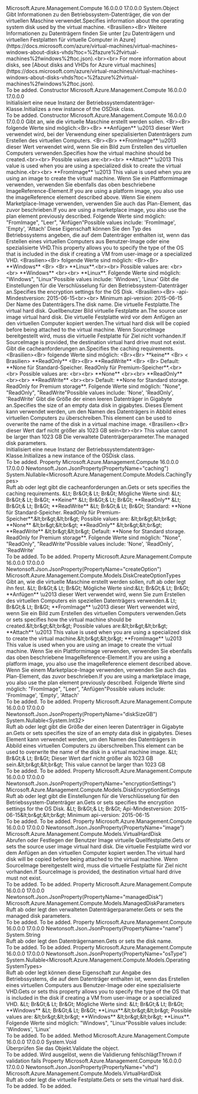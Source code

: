 <Type Name="OSDisk" FullName="Microsoft.Azure.Management.Compute.Models.OSDisk">
  <TypeSignature Language="C#" Value="public class OSDisk" />
  <TypeSignature Language="ILAsm" Value=".class public auto ansi beforefieldinit OSDisk extends System.Object" />
  <TypeSignature Language="DocId" Value="T:Microsoft.Azure.Management.Compute.Models.OSDisk" />
  <TypeSignature Language="VB.NET" Value="Public Class OSDisk" />
  <TypeSignature Language="F#" Value="type OSDisk = class" />
  <AssemblyInfo>
    <AssemblyName>Microsoft.Azure.Management.Compute</AssemblyName>
    <AssemblyVersion>16.0.0.0</AssemblyVersion>
    <AssemblyVersion>17.0.0.0</AssemblyVersion>
  </AssemblyInfo>
  <Base>
    <BaseTypeName>System.Object</BaseTypeName>
  </Base>
  <Interfaces />
  <Docs>
    <summary>
            <span data-ttu-id="62e27-101">Gibt Informationen zu den Betriebssystem-Datenträger, die von der virtuellen Maschine verwendet.</span><span class="sxs-lookup"><span data-stu-id="62e27-101">Specifies information about the operating system disk used by the virtual machine.</span></span> <span data-ttu-id="62e27-102">&lt;Brasilien&gt;&lt;Br&gt; Weitere Informationen zu Datenträgern finden Sie unter [zu Datenträgern und virtuellen Festplatten für virtuelle Computer in Azure](https://docs.microsoft.com/azure/virtual-machines/virtual-machines-windows-about-disks-vhds?toc=%2fazure%2fvirtual-machines%2fwindows%2ftoc.json).</span><span class="sxs-lookup"><span data-stu-id="62e27-102">&lt;br&gt;&lt;br&gt; For more information about disks, see [About disks and VHDs for Azure virtual machines](https://docs.microsoft.com/azure/virtual-machines/virtual-machines-windows-about-disks-vhds?toc=%2fazure%2fvirtual-machines%2fwindows%2ftoc.json).</span></span>
            </summary>
    <remarks>To be added.</remarks>
  </Docs>
  <Members>
    <Member MemberName=".ctor">
      <MemberSignature Language="C#" Value="public OSDisk ();" />
      <MemberSignature Language="ILAsm" Value=".method public hidebysig specialname rtspecialname instance void .ctor() cil managed" />
      <MemberSignature Language="DocId" Value="M:Microsoft.Azure.Management.Compute.Models.OSDisk.#ctor" />
      <MemberSignature Language="VB.NET" Value="Public Sub New ()" />
      <MemberType>Constructor</MemberType>
      <AssemblyInfo>
        <AssemblyName>Microsoft.Azure.Management.Compute</AssemblyName>
        <AssemblyVersion>16.0.0.0</AssemblyVersion>
        <AssemblyVersion>17.0.0.0</AssemblyVersion>
      </AssemblyInfo>
      <Parameters />
      <Docs>
        <summary>
            <span data-ttu-id="62e27-103">Initialisiert eine neue Instanz der Betriebssystemdatenträger-Klasse.</span><span class="sxs-lookup"><span data-stu-id="62e27-103">Initializes a new instance of the OSDisk class.</span></span>
            </summary>
        <remarks>To be added.</remarks>
      </Docs>
    </Member>
    <Member MemberName=".ctor">
      <MemberSignature Language="C#" Value="public OSDisk (Microsoft.Azure.Management.Compute.Models.DiskCreateOptionTypes createOption, Nullable&lt;Microsoft.Azure.Management.Compute.Models.OperatingSystemTypes&gt; osType = null, Microsoft.Azure.Management.Compute.Models.DiskEncryptionSettings encryptionSettings = null, string name = null, Microsoft.Azure.Management.Compute.Models.VirtualHardDisk vhd = null, Microsoft.Azure.Management.Compute.Models.VirtualHardDisk image = null, Nullable&lt;Microsoft.Azure.Management.Compute.Models.CachingTypes&gt; caching = null, Nullable&lt;int&gt; diskSizeGB = null, Microsoft.Azure.Management.Compute.Models.ManagedDiskParameters managedDisk = null);" />
      <MemberSignature Language="ILAsm" Value=".method public hidebysig specialname rtspecialname instance void .ctor(valuetype Microsoft.Azure.Management.Compute.Models.DiskCreateOptionTypes createOption, valuetype System.Nullable`1&lt;valuetype Microsoft.Azure.Management.Compute.Models.OperatingSystemTypes&gt; osType, class Microsoft.Azure.Management.Compute.Models.DiskEncryptionSettings encryptionSettings, string name, class Microsoft.Azure.Management.Compute.Models.VirtualHardDisk vhd, class Microsoft.Azure.Management.Compute.Models.VirtualHardDisk image, valuetype System.Nullable`1&lt;valuetype Microsoft.Azure.Management.Compute.Models.CachingTypes&gt; caching, valuetype System.Nullable`1&lt;int32&gt; diskSizeGB, class Microsoft.Azure.Management.Compute.Models.ManagedDiskParameters managedDisk) cil managed" />
      <MemberSignature Language="DocId" Value="M:Microsoft.Azure.Management.Compute.Models.OSDisk.#ctor(Microsoft.Azure.Management.Compute.Models.DiskCreateOptionTypes,System.Nullable{Microsoft.Azure.Management.Compute.Models.OperatingSystemTypes},Microsoft.Azure.Management.Compute.Models.DiskEncryptionSettings,System.String,Microsoft.Azure.Management.Compute.Models.VirtualHardDisk,Microsoft.Azure.Management.Compute.Models.VirtualHardDisk,System.Nullable{Microsoft.Azure.Management.Compute.Models.CachingTypes},System.Nullable{System.Int32},Microsoft.Azure.Management.Compute.Models.ManagedDiskParameters)" />
      <MemberSignature Language="VB.NET" Value="Public Sub New (createOption As DiskCreateOptionTypes, Optional osType As Nullable(Of OperatingSystemTypes) = null, Optional encryptionSettings As DiskEncryptionSettings = null, Optional name As String = null, Optional vhd As VirtualHardDisk = null, Optional image As VirtualHardDisk = null, Optional caching As Nullable(Of CachingTypes) = null, Optional diskSizeGB As Nullable(Of Integer) = null, Optional managedDisk As ManagedDiskParameters = null)" />
      <MemberSignature Language="F#" Value="new Microsoft.Azure.Management.Compute.Models.OSDisk : Microsoft.Azure.Management.Compute.Models.DiskCreateOptionTypes * Nullable&lt;Microsoft.Azure.Management.Compute.Models.OperatingSystemTypes&gt; * Microsoft.Azure.Management.Compute.Models.DiskEncryptionSettings * string * Microsoft.Azure.Management.Compute.Models.VirtualHardDisk * Microsoft.Azure.Management.Compute.Models.VirtualHardDisk * Nullable&lt;Microsoft.Azure.Management.Compute.Models.CachingTypes&gt; * Nullable&lt;int&gt; * Microsoft.Azure.Management.Compute.Models.ManagedDiskParameters -&gt; Microsoft.Azure.Management.Compute.Models.OSDisk" Usage="new Microsoft.Azure.Management.Compute.Models.OSDisk (createOption, osType, encryptionSettings, name, vhd, image, caching, diskSizeGB, managedDisk)" />
      <MemberType>Constructor</MemberType>
      <AssemblyInfo>
        <AssemblyName>Microsoft.Azure.Management.Compute</AssemblyName>
        <AssemblyVersion>16.0.0.0</AssemblyVersion>
        <AssemblyVersion>17.0.0.0</AssemblyVersion>
      </AssemblyInfo>
      <Parameters>
        <Parameter Name="createOption" Type="Microsoft.Azure.Management.Compute.Models.DiskCreateOptionTypes" />
        <Parameter Name="osType" Type="System.Nullable&lt;Microsoft.Azure.Management.Compute.Models.OperatingSystemTypes&gt;" />
        <Parameter Name="encryptionSettings" Type="Microsoft.Azure.Management.Compute.Models.DiskEncryptionSettings" />
        <Parameter Name="name" Type="System.String" />
        <Parameter Name="vhd" Type="Microsoft.Azure.Management.Compute.Models.VirtualHardDisk" />
        <Parameter Name="image" Type="Microsoft.Azure.Management.Compute.Models.VirtualHardDisk" />
        <Parameter Name="caching" Type="System.Nullable&lt;Microsoft.Azure.Management.Compute.Models.CachingTypes&gt;" />
        <Parameter Name="diskSizeGB" Type="System.Nullable&lt;System.Int32&gt;" />
        <Parameter Name="managedDisk" Type="Microsoft.Azure.Management.Compute.Models.ManagedDiskParameters" />
      </Parameters>
      <Docs>
        <param name="createOption"><span data-ttu-id="62e27-104">Gibt an, wie die virtuelle Maschine erstellt werden sollen. &lt;Br&gt;&lt;Br&gt; folgende Werte sind möglich:&lt;Br&gt;&lt;Br&gt; **Anfügen** \u2013 dieser Wert verwendet wird, bei der Verwendung einer spezialisierten Datenträgers zum Erstellen des virtuellen Computers. &lt;Br&gt;&lt;Br&gt; **FromImage** \u2013 dieser Wert verwendet wird, wenn Sie ein Bild zum Erstellen des virtuellen Computers verwenden.</span><span class="sxs-lookup"><span data-stu-id="62e27-104">Specifies how the virtual machine should be created.&lt;br&gt;&lt;br&gt; Possible values are:&lt;br&gt;&lt;br&gt; **Attach** \u2013 This value is used when you are using a specialized disk to create the virtual machine.&lt;br&gt;&lt;br&gt; **FromImage** \u2013 This value is used when you are using an image to create the virtual machine.</span></span> <span data-ttu-id="62e27-105">Wenn Sie ein Plattformimage verwenden, verwenden Sie ebenfalls das oben beschriebene ImageReference-Element.</span><span class="sxs-lookup"><span data-stu-id="62e27-105">If you are using a platform image, you also use the imageReference element described above.</span></span> <span data-ttu-id="62e27-106">Wenn Sie einem Marketplace-Image verwenden, verwenden Sie auch das Plan-Element, das zuvor beschrieben.</span><span class="sxs-lookup"><span data-stu-id="62e27-106">If you are using a marketplace image, you also use the plan element previously described.</span></span> <span data-ttu-id="62e27-107">Folgende Werte sind möglich: "FromImage", "Leer", "Anfügen"</span><span class="sxs-lookup"><span data-stu-id="62e27-107">Possible values include: 'FromImage', 'Empty', 'Attach'</span></span></param>
        <param name="osType"><span data-ttu-id="62e27-108">Diese Eigenschaft können Sie den Typ des Betriebssystems angeben, die auf dem Datenträger enthalten ist, wenn das Erstellen eines virtuellen Computers aus Benutzer-Image oder eine spezialisierte VHD.</span><span class="sxs-lookup"><span data-stu-id="62e27-108">This property allows you to specify the type of the OS that is included in the disk if creating a VM from user-image or a specialized VHD.</span></span> <span data-ttu-id="62e27-109">&lt;Brasilien&gt;&lt;Br&gt; folgende Werte sind möglich: &lt;Br&gt;&lt;Br&gt; **Windows** &lt;Br&gt; &lt;Br&gt; **Linux**.</span><span class="sxs-lookup"><span data-stu-id="62e27-109">&lt;br&gt;&lt;br&gt; Possible values are: &lt;br&gt;&lt;br&gt; **Windows** &lt;br&gt;&lt;br&gt; **Linux**.</span></span> <span data-ttu-id="62e27-110">Folgende Werte sind möglich: "Windows", "Linux"</span><span class="sxs-lookup"><span data-stu-id="62e27-110">Possible values include: 'Windows', 'Linux'</span></span></param>
        <param name="encryptionSettings"><span data-ttu-id="62e27-111">Gibt die Einstellungen für die Verschlüsselung für den Betriebssystem-Datenträger an.</span><span class="sxs-lookup"><span data-stu-id="62e27-111">Specifies the encryption settings for the OS Disk.</span></span> <span data-ttu-id="62e27-112">&lt;Brasilien&gt;&lt;Br&gt; -api-Mindestversion: 2015-06-15</span><span class="sxs-lookup"><span data-stu-id="62e27-112">&lt;br&gt;&lt;br&gt; Minimum api-version: 2015-06-15</span></span></param>
        <param name="name"><span data-ttu-id="62e27-113">Der Name des Datenträgers.</span><span class="sxs-lookup"><span data-stu-id="62e27-113">The disk name.</span></span></param>
        <param name="vhd"><span data-ttu-id="62e27-114">Die virtuelle Festplatte.</span><span class="sxs-lookup"><span data-stu-id="62e27-114">The virtual hard disk.</span></span></param>
        <param name="image"><span data-ttu-id="62e27-115">Quellbenutzer Bild virtuelle Festplatte an.</span><span class="sxs-lookup"><span data-stu-id="62e27-115">The source user image virtual hard disk.</span></span> <span data-ttu-id="62e27-116">Die virtuelle Festplatte wird vor dem Anfügen an den virtuellen Computer kopiert werden.</span><span class="sxs-lookup"><span data-stu-id="62e27-116">The virtual hard disk will be copied before being attached to the virtual machine.</span></span> <span data-ttu-id="62e27-117">Wenn SourceImage bereitgestellt wird, muss die virtuelle Festplatte für Ziel nicht vorhanden.</span><span class="sxs-lookup"><span data-stu-id="62e27-117">If SourceImage is provided, the destination virtual hard drive must not exist.</span></span></param>
        <param name="caching"><span data-ttu-id="62e27-118">Gibt die cacheanforderungen an.</span><span class="sxs-lookup"><span data-stu-id="62e27-118">Specifies the caching requirements.</span></span>
            <span data-ttu-id="62e27-119">&lt;Brasilien&gt;&lt;Br&gt; folgende Werte sind möglich: &lt;Br&gt;&lt;Br&gt; **keine** &lt;Br&gt; &lt; Brasilien&gt; **ReadOnly** &lt;Br&gt;&lt;Br&gt; **ReadWrite** &lt;Br&gt; &lt;Br&gt; Default: **None für Standard-Speicher. ReadOnly für Premium-Speicher**.</span><span class="sxs-lookup"><span data-stu-id="62e27-119">&lt;br&gt;&lt;br&gt; Possible values are: &lt;br&gt;&lt;br&gt; **None** &lt;br&gt;&lt;br&gt; **ReadOnly** &lt;br&gt;&lt;br&gt; **ReadWrite** &lt;br&gt;&lt;br&gt; Default: **None for Standard storage. ReadOnly for Premium storage**.</span></span> <span data-ttu-id="62e27-120">Folgende Werte sind möglich: "None", "ReadOnly", "ReadWrite"</span><span class="sxs-lookup"><span data-stu-id="62e27-120">Possible values include: 'None', 'ReadOnly', 'ReadWrite'</span></span></param>
        <param name="diskSizeGB"><span data-ttu-id="62e27-121">Gibt die Größe der einen leeren Datenträger in Gigabyte an.</span><span class="sxs-lookup"><span data-stu-id="62e27-121">Specifies the size of an empty data disk in gigabytes.</span></span> <span data-ttu-id="62e27-122">Dieses Element kann verwendet werden, um den Namen des Datenträgers in Abbild eines virtuellen Computers zu überschreiben.</span><span class="sxs-lookup"><span data-stu-id="62e27-122">This element can be used to overwrite the name of the disk in a virtual machine image.</span></span> <span data-ttu-id="62e27-123">&lt;Brasilien&gt;&lt;Br&gt; dieser Wert darf nicht größer als 1023 GB sein</span><span class="sxs-lookup"><span data-stu-id="62e27-123">&lt;br&gt;&lt;br&gt; This value cannot be larger than 1023 GB</span></span></param>
        <param name="managedDisk"><span data-ttu-id="62e27-124">Die verwaltete Datenträgerparameter.</span><span class="sxs-lookup"><span data-stu-id="62e27-124">The managed disk parameters.</span></span></param>
        <summary>
            <span data-ttu-id="62e27-125">Initialisiert eine neue Instanz der Betriebssystemdatenträger-Klasse.</span><span class="sxs-lookup"><span data-stu-id="62e27-125">Initializes a new instance of the OSDisk class.</span></span>
            </summary>
        <remarks>To be added.</remarks>
      </Docs>
    </Member>
    <Member MemberName="Caching">
      <MemberSignature Language="C#" Value="public Nullable&lt;Microsoft.Azure.Management.Compute.Models.CachingTypes&gt; Caching { get; set; }" />
      <MemberSignature Language="ILAsm" Value=".property instance valuetype System.Nullable`1&lt;valuetype Microsoft.Azure.Management.Compute.Models.CachingTypes&gt; Caching" />
      <MemberSignature Language="DocId" Value="P:Microsoft.Azure.Management.Compute.Models.OSDisk.Caching" />
      <MemberSignature Language="VB.NET" Value="Public Property Caching As Nullable(Of CachingTypes)" />
      <MemberSignature Language="F#" Value="member this.Caching : Nullable&lt;Microsoft.Azure.Management.Compute.Models.CachingTypes&gt; with get, set" Usage="Microsoft.Azure.Management.Compute.Models.OSDisk.Caching" />
      <MemberType>Property</MemberType>
      <AssemblyInfo>
        <AssemblyName>Microsoft.Azure.Management.Compute</AssemblyName>
        <AssemblyVersion>16.0.0.0</AssemblyVersion>
        <AssemblyVersion>17.0.0.0</AssemblyVersion>
      </AssemblyInfo>
      <Attributes>
        <Attribute>
          <AttributeName>Newtonsoft.Json.JsonProperty(PropertyName="caching")</AttributeName>
        </Attribute>
      </Attributes>
      <ReturnValue>
        <ReturnType>System.Nullable&lt;Microsoft.Azure.Management.Compute.Models.CachingTypes&gt;</ReturnType>
      </ReturnValue>
      <Docs>
        <summary>
            <span data-ttu-id="62e27-126">Ruft ab oder legt gibt die cacheanforderungen an.</span><span class="sxs-lookup"><span data-stu-id="62e27-126">Gets or sets specifies the caching requirements.</span></span>
            <span data-ttu-id="62e27-127">&amp;Lt; Br&amp;Gt;&amp; Lt; Br&amp;Gt; Mögliche Werte sind: &amp;Lt; Br&amp;Gt;&amp; Lt; Br&amp;Gt; **Keine** &amp;Lt; Br&amp;Gt;&amp; Lt; Br&amp;Gt; **ReadOnly** &amp;Lt; Br&amp;Gt;&amp; Lt; Br&amp;Gt; **ReadWrite** &amp;Lt; Br&amp;Gt;&amp; Lt; Br&amp;Gt; Standard: **None für Standard-Speicher. ReadOnly für Premium-Speicher**.</span><span class="sxs-lookup"><span data-stu-id="62e27-127">&amp;lt;br&amp;gt;&amp;lt;br&amp;gt; Possible values are: &amp;lt;br&amp;gt;&amp;lt;br&amp;gt; **None** &amp;lt;br&amp;gt;&amp;lt;br&amp;gt; **ReadOnly** &amp;lt;br&amp;gt;&amp;lt;br&amp;gt; **ReadWrite** &amp;lt;br&amp;gt;&amp;lt;br&amp;gt; Default: **None for Standard storage. ReadOnly for Premium storage**.</span></span> <span data-ttu-id="62e27-128">Folgende Werte sind möglich: "None", "ReadOnly", "ReadWrite"</span><span class="sxs-lookup"><span data-stu-id="62e27-128">Possible values include: 'None', 'ReadOnly', 'ReadWrite'</span></span>
            </summary>
        <value>To be added.</value>
        <remarks>To be added.</remarks>
      </Docs>
    </Member>
    <Member MemberName="CreateOption">
      <MemberSignature Language="C#" Value="public Microsoft.Azure.Management.Compute.Models.DiskCreateOptionTypes CreateOption { get; set; }" />
      <MemberSignature Language="ILAsm" Value=".property instance valuetype Microsoft.Azure.Management.Compute.Models.DiskCreateOptionTypes CreateOption" />
      <MemberSignature Language="DocId" Value="P:Microsoft.Azure.Management.Compute.Models.OSDisk.CreateOption" />
      <MemberSignature Language="VB.NET" Value="Public Property CreateOption As DiskCreateOptionTypes" />
      <MemberSignature Language="F#" Value="member this.CreateOption : Microsoft.Azure.Management.Compute.Models.DiskCreateOptionTypes with get, set" Usage="Microsoft.Azure.Management.Compute.Models.OSDisk.CreateOption" />
      <MemberType>Property</MemberType>
      <AssemblyInfo>
        <AssemblyName>Microsoft.Azure.Management.Compute</AssemblyName>
        <AssemblyVersion>16.0.0.0</AssemblyVersion>
        <AssemblyVersion>17.0.0.0</AssemblyVersion>
      </AssemblyInfo>
      <Attributes>
        <Attribute>
          <AttributeName>Newtonsoft.Json.JsonProperty(PropertyName="createOption")</AttributeName>
        </Attribute>
      </Attributes>
      <ReturnValue>
        <ReturnType>Microsoft.Azure.Management.Compute.Models.DiskCreateOptionTypes</ReturnType>
      </ReturnValue>
      <Docs>
        <summary>
            <span data-ttu-id="62e27-129">Gibt an, wie die virtuelle Maschine erstellt werden sollen, ruft ab oder legt ihn fest. &amp;Lt; Br&amp;Gt;&amp; Lt; Br&amp;Gt; Mögliche Werte sind:&amp;Lt; Br&amp;Gt;&amp; Lt; Br&amp;Gt; **Anfügen** \u2013 dieser Wert verwendet wird, wenn Sie zum Erstellen des virtuellen Computers ein speziellen Datenträgers verwenden.&amp; Lt; Br&amp;Gt;&amp; Lt; Br&amp;Gt; **FromImage** \u2013 dieser Wert verwendet wird, wenn Sie ein Bild zum Erstellen des virtuellen Computers verwenden.</span><span class="sxs-lookup"><span data-stu-id="62e27-129">Gets or sets specifies how the virtual machine should be created.&amp;lt;br&amp;gt;&amp;lt;br&amp;gt; Possible values are:&amp;lt;br&amp;gt;&amp;lt;br&amp;gt; **Attach** \u2013 This value is used when you are using a specialized disk to create the virtual machine.&amp;lt;br&amp;gt;&amp;lt;br&amp;gt; **FromImage** \u2013 This value is used when you are using an image to create the virtual machine.</span></span> <span data-ttu-id="62e27-130">Wenn Sie ein Plattformimage verwenden, verwenden Sie ebenfalls das oben beschriebene ImageReference-Element.</span><span class="sxs-lookup"><span data-stu-id="62e27-130">If you are using a platform image, you also use the imageReference element described above.</span></span> <span data-ttu-id="62e27-131">Wenn Sie einem Marketplace-Image verwenden, verwenden Sie auch das Plan-Element, das zuvor beschrieben.</span><span class="sxs-lookup"><span data-stu-id="62e27-131">If you are using a marketplace image, you  also use the plan element previously described.</span></span> <span data-ttu-id="62e27-132">Folgende Werte sind möglich: "FromImage", "Leer", "Anfügen"</span><span class="sxs-lookup"><span data-stu-id="62e27-132">Possible values include: 'FromImage', 'Empty', 'Attach'</span></span>
            </summary>
        <value>To be added.</value>
        <remarks>To be added.</remarks>
      </Docs>
    </Member>
    <Member MemberName="DiskSizeGB">
      <MemberSignature Language="C#" Value="public Nullable&lt;int&gt; DiskSizeGB { get; set; }" />
      <MemberSignature Language="ILAsm" Value=".property instance valuetype System.Nullable`1&lt;int32&gt; DiskSizeGB" />
      <MemberSignature Language="DocId" Value="P:Microsoft.Azure.Management.Compute.Models.OSDisk.DiskSizeGB" />
      <MemberSignature Language="VB.NET" Value="Public Property DiskSizeGB As Nullable(Of Integer)" />
      <MemberSignature Language="F#" Value="member this.DiskSizeGB : Nullable&lt;int&gt; with get, set" Usage="Microsoft.Azure.Management.Compute.Models.OSDisk.DiskSizeGB" />
      <MemberType>Property</MemberType>
      <AssemblyInfo>
        <AssemblyName>Microsoft.Azure.Management.Compute</AssemblyName>
        <AssemblyVersion>16.0.0.0</AssemblyVersion>
        <AssemblyVersion>17.0.0.0</AssemblyVersion>
      </AssemblyInfo>
      <Attributes>
        <Attribute>
          <AttributeName>Newtonsoft.Json.JsonProperty(PropertyName="diskSizeGB")</AttributeName>
        </Attribute>
      </Attributes>
      <ReturnValue>
        <ReturnType>System.Nullable&lt;System.Int32&gt;</ReturnType>
      </ReturnValue>
      <Docs>
        <summary>
            <span data-ttu-id="62e27-133">Ruft ab oder legt gibt die Größe der einen leeren Datenträger in Gigabyte an.</span><span class="sxs-lookup"><span data-stu-id="62e27-133">Gets or sets specifies the size of an empty data disk in gigabytes.</span></span>
            <span data-ttu-id="62e27-134">Dieses Element kann verwendet werden, um den Namen des Datenträgers in Abbild eines virtuellen Computers zu überschreiben.</span><span class="sxs-lookup"><span data-stu-id="62e27-134">This element can be used to overwrite the name of the disk in a virtual machine image.</span></span> <span data-ttu-id="62e27-135">&amp;Lt; Br&amp;Gt;&amp; Lt; Br&amp;Gt; Dieser Wert darf nicht größer als 1023 GB sein.</span><span class="sxs-lookup"><span data-stu-id="62e27-135">&amp;lt;br&amp;gt;&amp;lt;br&amp;gt; This value cannot be larger than 1023 GB</span></span>
            </summary>
        <value>To be added.</value>
        <remarks>To be added.</remarks>
      </Docs>
    </Member>
    <Member MemberName="EncryptionSettings">
      <MemberSignature Language="C#" Value="public Microsoft.Azure.Management.Compute.Models.DiskEncryptionSettings EncryptionSettings { get; set; }" />
      <MemberSignature Language="ILAsm" Value=".property instance class Microsoft.Azure.Management.Compute.Models.DiskEncryptionSettings EncryptionSettings" />
      <MemberSignature Language="DocId" Value="P:Microsoft.Azure.Management.Compute.Models.OSDisk.EncryptionSettings" />
      <MemberSignature Language="VB.NET" Value="Public Property EncryptionSettings As DiskEncryptionSettings" />
      <MemberSignature Language="F#" Value="member this.EncryptionSettings : Microsoft.Azure.Management.Compute.Models.DiskEncryptionSettings with get, set" Usage="Microsoft.Azure.Management.Compute.Models.OSDisk.EncryptionSettings" />
      <MemberType>Property</MemberType>
      <AssemblyInfo>
        <AssemblyName>Microsoft.Azure.Management.Compute</AssemblyName>
        <AssemblyVersion>16.0.0.0</AssemblyVersion>
        <AssemblyVersion>17.0.0.0</AssemblyVersion>
      </AssemblyInfo>
      <Attributes>
        <Attribute>
          <AttributeName>Newtonsoft.Json.JsonProperty(PropertyName="encryptionSettings")</AttributeName>
        </Attribute>
      </Attributes>
      <ReturnValue>
        <ReturnType>Microsoft.Azure.Management.Compute.Models.DiskEncryptionSettings</ReturnType>
      </ReturnValue>
      <Docs>
        <summary>
            <span data-ttu-id="62e27-136">Ruft ab oder legt gibt die Einstellungen für die Verschlüsselung für den Betriebssystem-Datenträger an.</span><span class="sxs-lookup"><span data-stu-id="62e27-136">Gets or sets specifies the encryption settings for the OS Disk.</span></span>
            <span data-ttu-id="62e27-137">&amp;Lt; Br&amp;Gt;&amp; Lt; Br&amp;Gt; Api-Mindestversion: 2015-06-15</span><span class="sxs-lookup"><span data-stu-id="62e27-137">&amp;lt;br&amp;gt;&amp;lt;br&amp;gt; Minimum api-version: 2015-06-15</span></span>
            </summary>
        <value>To be added.</value>
        <remarks>To be added.</remarks>
      </Docs>
    </Member>
    <Member MemberName="Image">
      <MemberSignature Language="C#" Value="public Microsoft.Azure.Management.Compute.Models.VirtualHardDisk Image { get; set; }" />
      <MemberSignature Language="ILAsm" Value=".property instance class Microsoft.Azure.Management.Compute.Models.VirtualHardDisk Image" />
      <MemberSignature Language="DocId" Value="P:Microsoft.Azure.Management.Compute.Models.OSDisk.Image" />
      <MemberSignature Language="VB.NET" Value="Public Property Image As VirtualHardDisk" />
      <MemberSignature Language="F#" Value="member this.Image : Microsoft.Azure.Management.Compute.Models.VirtualHardDisk with get, set" Usage="Microsoft.Azure.Management.Compute.Models.OSDisk.Image" />
      <MemberType>Property</MemberType>
      <AssemblyInfo>
        <AssemblyName>Microsoft.Azure.Management.Compute</AssemblyName>
        <AssemblyVersion>16.0.0.0</AssemblyVersion>
        <AssemblyVersion>17.0.0.0</AssemblyVersion>
      </AssemblyInfo>
      <Attributes>
        <Attribute>
          <AttributeName>Newtonsoft.Json.JsonProperty(PropertyName="image")</AttributeName>
        </Attribute>
      </Attributes>
      <ReturnValue>
        <ReturnType>Microsoft.Azure.Management.Compute.Models.VirtualHardDisk</ReturnType>
      </ReturnValue>
      <Docs>
        <summary>
            <span data-ttu-id="62e27-138">Abrufen oder Festlegen der Benutzer Image virtuelle Quellfestplatte.</span><span class="sxs-lookup"><span data-stu-id="62e27-138">Gets or sets the source user image virtual hard disk.</span></span> <span data-ttu-id="62e27-139">Die virtuelle Festplatte wird vor dem Anfügen an den virtuellen Computer kopiert werden.</span><span class="sxs-lookup"><span data-stu-id="62e27-139">The virtual hard disk will be copied before being attached to the virtual machine.</span></span> <span data-ttu-id="62e27-140">Wenn SourceImage bereitgestellt wird, muss die virtuelle Festplatte für Ziel nicht vorhanden.</span><span class="sxs-lookup"><span data-stu-id="62e27-140">If SourceImage is provided, the destination virtual hard drive must not exist.</span></span>
            </summary>
        <value>To be added.</value>
        <remarks>To be added.</remarks>
      </Docs>
    </Member>
    <Member MemberName="ManagedDisk">
      <MemberSignature Language="C#" Value="public Microsoft.Azure.Management.Compute.Models.ManagedDiskParameters ManagedDisk { get; set; }" />
      <MemberSignature Language="ILAsm" Value=".property instance class Microsoft.Azure.Management.Compute.Models.ManagedDiskParameters ManagedDisk" />
      <MemberSignature Language="DocId" Value="P:Microsoft.Azure.Management.Compute.Models.OSDisk.ManagedDisk" />
      <MemberSignature Language="VB.NET" Value="Public Property ManagedDisk As ManagedDiskParameters" />
      <MemberSignature Language="F#" Value="member this.ManagedDisk : Microsoft.Azure.Management.Compute.Models.ManagedDiskParameters with get, set" Usage="Microsoft.Azure.Management.Compute.Models.OSDisk.ManagedDisk" />
      <MemberType>Property</MemberType>
      <AssemblyInfo>
        <AssemblyName>Microsoft.Azure.Management.Compute</AssemblyName>
        <AssemblyVersion>16.0.0.0</AssemblyVersion>
        <AssemblyVersion>17.0.0.0</AssemblyVersion>
      </AssemblyInfo>
      <Attributes>
        <Attribute>
          <AttributeName>Newtonsoft.Json.JsonProperty(PropertyName="managedDisk")</AttributeName>
        </Attribute>
      </Attributes>
      <ReturnValue>
        <ReturnType>Microsoft.Azure.Management.Compute.Models.ManagedDiskParameters</ReturnType>
      </ReturnValue>
      <Docs>
        <summary>
            <span data-ttu-id="62e27-141">Ruft ab oder legt den verwalteten Datenträgerparameter.</span><span class="sxs-lookup"><span data-stu-id="62e27-141">Gets or sets the managed disk parameters.</span></span>
            </summary>
        <value>To be added.</value>
        <remarks>To be added.</remarks>
      </Docs>
    </Member>
    <Member MemberName="Name">
      <MemberSignature Language="C#" Value="public string Name { get; set; }" />
      <MemberSignature Language="ILAsm" Value=".property instance string Name" />
      <MemberSignature Language="DocId" Value="P:Microsoft.Azure.Management.Compute.Models.OSDisk.Name" />
      <MemberSignature Language="VB.NET" Value="Public Property Name As String" />
      <MemberSignature Language="F#" Value="member this.Name : string with get, set" Usage="Microsoft.Azure.Management.Compute.Models.OSDisk.Name" />
      <MemberType>Property</MemberType>
      <AssemblyInfo>
        <AssemblyName>Microsoft.Azure.Management.Compute</AssemblyName>
        <AssemblyVersion>16.0.0.0</AssemblyVersion>
        <AssemblyVersion>17.0.0.0</AssemblyVersion>
      </AssemblyInfo>
      <Attributes>
        <Attribute>
          <AttributeName>Newtonsoft.Json.JsonProperty(PropertyName="name")</AttributeName>
        </Attribute>
      </Attributes>
      <ReturnValue>
        <ReturnType>System.String</ReturnType>
      </ReturnValue>
      <Docs>
        <summary>
            <span data-ttu-id="62e27-142">Ruft ab oder legt den Datenträgernamen.</span><span class="sxs-lookup"><span data-stu-id="62e27-142">Gets or sets the disk name.</span></span>
            </summary>
        <value>To be added.</value>
        <remarks>To be added.</remarks>
      </Docs>
    </Member>
    <Member MemberName="OsType">
      <MemberSignature Language="C#" Value="public Nullable&lt;Microsoft.Azure.Management.Compute.Models.OperatingSystemTypes&gt; OsType { get; set; }" />
      <MemberSignature Language="ILAsm" Value=".property instance valuetype System.Nullable`1&lt;valuetype Microsoft.Azure.Management.Compute.Models.OperatingSystemTypes&gt; OsType" />
      <MemberSignature Language="DocId" Value="P:Microsoft.Azure.Management.Compute.Models.OSDisk.OsType" />
      <MemberSignature Language="VB.NET" Value="Public Property OsType As Nullable(Of OperatingSystemTypes)" />
      <MemberSignature Language="F#" Value="member this.OsType : Nullable&lt;Microsoft.Azure.Management.Compute.Models.OperatingSystemTypes&gt; with get, set" Usage="Microsoft.Azure.Management.Compute.Models.OSDisk.OsType" />
      <MemberType>Property</MemberType>
      <AssemblyInfo>
        <AssemblyName>Microsoft.Azure.Management.Compute</AssemblyName>
        <AssemblyVersion>16.0.0.0</AssemblyVersion>
        <AssemblyVersion>17.0.0.0</AssemblyVersion>
      </AssemblyInfo>
      <Attributes>
        <Attribute>
          <AttributeName>Newtonsoft.Json.JsonProperty(PropertyName="osType")</AttributeName>
        </Attribute>
      </Attributes>
      <ReturnValue>
        <ReturnType>System.Nullable&lt;Microsoft.Azure.Management.Compute.Models.OperatingSystemTypes&gt;</ReturnType>
      </ReturnValue>
      <Docs>
        <summary>
            <span data-ttu-id="62e27-143">Ruft ab oder legt können diese Eigenschaft zur Angabe des Betriebssystems, die auf dem Datenträger enthalten ist, wenn das Erstellen eines virtuellen Computers aus Benutzer-Image oder eine spezialisierte VHD.</span><span class="sxs-lookup"><span data-stu-id="62e27-143">Gets or sets this property allows you to specify the type of the OS that is included in the disk if creating a VM from user-image or a specialized VHD.</span></span> <span data-ttu-id="62e27-144">&amp;Lt; Br&amp;Gt;&amp; Lt; Br&amp;Gt; Mögliche Werte sind: &amp;Lt; Br&amp;Gt;&amp; Lt; Br&amp;Gt; **Windows** &amp;Lt; Br&amp;Gt;&amp; Lt; Br&amp;Gt; **Linux**.</span><span class="sxs-lookup"><span data-stu-id="62e27-144">&amp;lt;br&amp;gt;&amp;lt;br&amp;gt; Possible values are: &amp;lt;br&amp;gt;&amp;lt;br&amp;gt; **Windows** &amp;lt;br&amp;gt;&amp;lt;br&amp;gt; **Linux**.</span></span> <span data-ttu-id="62e27-145">Folgende Werte sind möglich: "Windows", "Linux"</span><span class="sxs-lookup"><span data-stu-id="62e27-145">Possible values include: 'Windows', 'Linux'</span></span>
            </summary>
        <value>To be added.</value>
        <remarks>To be added.</remarks>
      </Docs>
    </Member>
    <Member MemberName="Validate">
      <MemberSignature Language="C#" Value="public virtual void Validate ();" />
      <MemberSignature Language="ILAsm" Value=".method public hidebysig newslot virtual instance void Validate() cil managed" />
      <MemberSignature Language="DocId" Value="M:Microsoft.Azure.Management.Compute.Models.OSDisk.Validate" />
      <MemberSignature Language="VB.NET" Value="Public Overridable Sub Validate ()" />
      <MemberSignature Language="F#" Value="abstract member Validate : unit -&gt; unit&#xA;override this.Validate : unit -&gt; unit" Usage="oSDisk.Validate " />
      <MemberType>Method</MemberType>
      <AssemblyInfo>
        <AssemblyName>Microsoft.Azure.Management.Compute</AssemblyName>
        <AssemblyVersion>16.0.0.0</AssemblyVersion>
        <AssemblyVersion>17.0.0.0</AssemblyVersion>
      </AssemblyInfo>
      <ReturnValue>
        <ReturnType>System.Void</ReturnType>
      </ReturnValue>
      <Parameters />
      <Docs>
        <summary>
            <span data-ttu-id="62e27-146">Überprüfen Sie das Objekt.</span><span class="sxs-lookup"><span data-stu-id="62e27-146">Validate the object.</span></span>
            </summary>
        <remarks>To be added.</remarks>
        <exception cref="T:Microsoft.Rest.ValidationException">
            <span data-ttu-id="62e27-147">Wird ausgelöst, wenn die Validierung fehlschlägt</span><span class="sxs-lookup"><span data-stu-id="62e27-147">Thrown if validation fails</span></span>
            </exception>
      </Docs>
    </Member>
    <Member MemberName="Vhd">
      <MemberSignature Language="C#" Value="public Microsoft.Azure.Management.Compute.Models.VirtualHardDisk Vhd { get; set; }" />
      <MemberSignature Language="ILAsm" Value=".property instance class Microsoft.Azure.Management.Compute.Models.VirtualHardDisk Vhd" />
      <MemberSignature Language="DocId" Value="P:Microsoft.Azure.Management.Compute.Models.OSDisk.Vhd" />
      <MemberSignature Language="VB.NET" Value="Public Property Vhd As VirtualHardDisk" />
      <MemberSignature Language="F#" Value="member this.Vhd : Microsoft.Azure.Management.Compute.Models.VirtualHardDisk with get, set" Usage="Microsoft.Azure.Management.Compute.Models.OSDisk.Vhd" />
      <MemberType>Property</MemberType>
      <AssemblyInfo>
        <AssemblyName>Microsoft.Azure.Management.Compute</AssemblyName>
        <AssemblyVersion>16.0.0.0</AssemblyVersion>
        <AssemblyVersion>17.0.0.0</AssemblyVersion>
      </AssemblyInfo>
      <Attributes>
        <Attribute>
          <AttributeName>Newtonsoft.Json.JsonProperty(PropertyName="vhd")</AttributeName>
        </Attribute>
      </Attributes>
      <ReturnValue>
        <ReturnType>Microsoft.Azure.Management.Compute.Models.VirtualHardDisk</ReturnType>
      </ReturnValue>
      <Docs>
        <summary>
            <span data-ttu-id="62e27-148">Ruft ab oder legt die virtuelle Festplatte.</span><span class="sxs-lookup"><span data-stu-id="62e27-148">Gets or sets the virtual hard disk.</span></span>
            </summary>
        <value>To be added.</value>
        <remarks>To be added.</remarks>
      </Docs>
    </Member>
  </Members>
</Type>